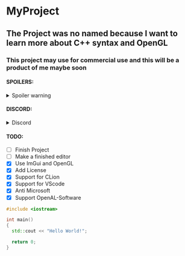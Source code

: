 # MyProject
## The Project was no named because I want to learn more about C++ syntax and OpenGL 
### This project may use for commercial use and this will be a product of me maybe soon

#### SPOILERS:

<details>
  <summary>Spoiler warning</summary
  
  ```
  I sucks at coding
  ```
  
</details>

#### DISCORD:

<details>
  <summary>Discord</summary>
  
  ```
  https://discord.gg/chAZemrxC5
  ```
  
</details>

#### TODO:

- [ ] Finish Project
- [ ] Make a finished editor
- [x] Use ImGui and OpenGL
- [x] Add License
- [x] Support for CLion
- [x] Support for VScode
- [x] Anti Microsoft
- [x] Support OpenAL-Software

```cpp
#include <iostream>

int main()
{
  std::cout << "Hello World!";

  return 0;    
}
```
